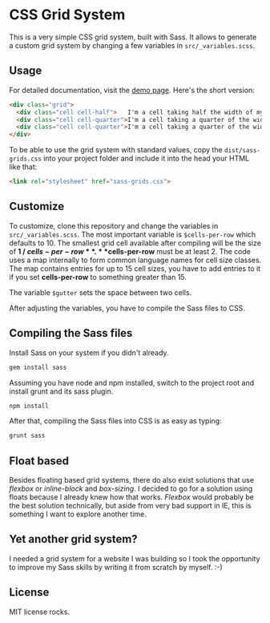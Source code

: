 CSS Grid System
================
This is a very simple CSS grid system, built with Sass. It allows to generate a custom grid system by changing a few variables in `src/_variables.scss`.

## Usage
For detailed documentation, visit the [demo page](https://nsommer.github.io/sass-grids). Here's the short version:

```html
<div class="grid">
  <div class="cell cell-half">   I'm a cell taking half the width of my parent.        </div>
  <div class="cell cell-quarter">I'm a cell taking a quarter of the width of my parent.</div>
  <div class="cell cell-quarter">I'm a cell taking a quarter of the width of my parent.</div>
</div>
```

To be able to use the grid system with standard values, copy the `dist/sass-grids.css` into your project folder and include it into the head your HTML like that:

```html
<link rel="stylesheet" href="sass-grids.css">
```

## Customize
To customize, clone this repository and change the variables in `src/_variables.scss`. The most important variable is `$cells-per-row` which defaults to 10. The smallest grid cell available after compiling will be the size of **1 / $cells-per-row**. **$cells-per-row** must be at least 2. The code uses a map internally to form common language names for cell size classes. The map contains entries for up to 15 cell sizes, you have to add entries to it if you set **cells-per-row** to something greater than 15.

The variable `$gutter` sets the space between two cells.

After adjusting the variables, you have to compile the Sass files to CSS.

## Compiling the Sass files
Install Sass on your system if you didn't already.

```bash
gem install sass
```

Assuming you have node and npm installed, switch to the project root and install grunt and its sass plugin.

```bash
npm install
```

After that, compiling the Sass files into CSS is as easy as typing:

```bash
grunt sass
```

## Float based
Besides floating based grid systems, there do also exist solutions that use *flexbox* or *inline-block* and *box-sizing*. I decided to go for a solution using floats because I already knew how that works. *Flexbox* would probably be the best solution technically, but aside from very bad support in IE, this is something I want to explore another time.

## Yet another grid system?
I needed a grid system for a website I was building so I took the opportunity to improve my Sass skills by writing it from scratch by myself. :-)

## License
MIT license rocks.
